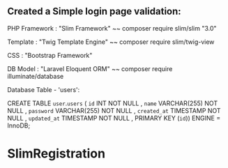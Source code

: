 Created a Simple login page validation:
-------------------------------------- 
PHP Framework : "Slim Framework"	 ~~ composer require slim/slim "3.0"

Template      : "Twig Template Engine"   ~~ composer require slim/twig-view

CSS 	      : "Bootstrap Framework"

DB Model      : "Laravel Eloquent ORM"   ~~ composer require illuminate/database

Database Table - 'users':

CREATE TABLE `user`.`users` ( `id` INT NOT NULL , 
							`name` VARCHAR(255) NOT NULL , 
							`password` VARCHAR(255) NOT NULL , 
							`created_at` TIMESTAMP NOT NULL , 
							`updated_at` TIMESTAMP NOT NULL , 
							PRIMARY KEY (`id`)) ENGINE = InnoDB;
# SlimRegistration
